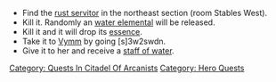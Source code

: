 -   Find the [rust servitor](Rusty_Servitor.md "wikilink") in the
    northeast section (room Stables West).
-   Kill it. Randomly an [water
    elemental](Wrathful_Water_Elemental.md "wikilink") will be released.
-   Kill it and it will drop its [essence](Water_Essence.md "wikilink").
-   Take it to [Vymm](Vymm "wikilink") by going \[s\]3w2swdn.
-   Give it to her and receive a [staff of
    water](Staff_Of_Water.md "wikilink").

[Category: Quests In Citadel Of
Arcanists](Category:_Quests_In_Citadel_Of_Arcanists "wikilink")
[Category: Hero Quests](Category:_Hero_Quests "wikilink")
